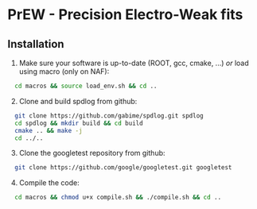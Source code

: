 # PrEW - Precision Electro-Weak fits


## Installation

1. Make sure your software is up-to-date (ROOT, gcc, cmake, ...) *or* load using macro (only on NAF):
  ```sh
    cd macros && source load_env.sh && cd ..
  ```
2. Clone and build spdlog from github:
  ```sh
    git clone https://github.com/gabime/spdlog.git spdlog
    cd spdlog && mkdir build && cd build
    cmake .. && make -j
    cd ../..
  ```
3. Clone the googletest repository from github:
  ```sh
    git clone https://github.com/google/googletest.git googletest
  ```
4. Compile the code:
  ```sh
    cd macros && chmod u+x compile.sh && ./compile.sh && cd ..
  ```